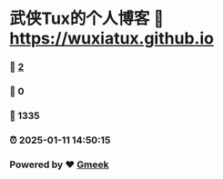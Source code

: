 # 武侠Tux的个人博客 :link: https://wuxiatux.github.io 
### :page_facing_up: [2](https://wuxiatux.github.io/tag.html) 
### :speech_balloon: 0 
### :hibiscus: 1335 
### :alarm_clock: 2025-01-11 14:50:15 
### Powered by :heart: [Gmeek](https://github.com/Meekdai/Gmeek)
